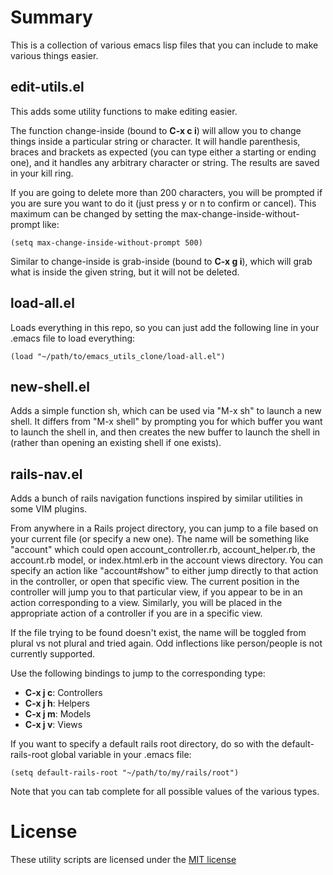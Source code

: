 # Summary

This is a collection of various emacs lisp files that you can include
to make various things easier.

## edit-utils.el

This adds some utility functions to make editing easier.

The function change-inside (bound to **C-x c i**) will allow you to
change things inside a particular string or character.  It will handle
parenthesis, braces and brackets as expected (you can type either a
starting or ending one), and it handles any arbitrary character or
string.  The results are saved in your kill ring.

If you are going to delete more than 200 characters, you will be
prompted if you are sure you want to do it (just press y or n to
confirm or cancel).  This maximum can be changed by setting the
max-change-inside-without-prompt like:

    (setq max-change-inside-without-prompt 500)

Similar to change-inside is grab-inside (bound to **C-x g i**), which
will grab what is inside the given string, but it will not be deleted.

## load-all.el

Loads everything in this repo, so you can just add the following line
in your .emacs file to load everything:

    (load "~/path/to/emacs_utils_clone/load-all.el")

## new-shell.el

Adds a simple function sh, which can be used via "M-x sh" to launch a
new shell.  It differs from "M-x shell" by prompting you for which
buffer you want to launch the shell in, and then creates the new
buffer to launch the shell in (rather than opening an existing shell
if one exists).

## rails-nav.el

Adds a bunch of rails navigation functions inspired by similar
utilities in some VIM plugins.

From anywhere in a Rails project directory, you can jump to a file
based on your current file (or specify a new one).  The name will be
something like "account" which could open account_controller.rb,
account_helper.rb, the account.rb model, or index.html.erb in the
account views directory.  You can specify an action like
"account#show" to either jump directly to that action in the
controller, or open that specific view.  The current position in the
controller will jump you to that particular view, if you appear to be
in an action corresponding to a view.  Similarly, you will be placed
in the appropriate action of a controller if you are in a specific
view.

If the file trying to be found doesn't exist, the name will be toggled
from plural vs not plural and tried again.  Odd inflections like
person/people is not currently supported.

Use the following bindings to jump to the corresponding type:

* **C-x j c**: Controllers
* **C-x j h**: Helpers
* **C-x j m**: Models
* **C-x j v**: Views

If you want to specify a default rails root directory, do so with the
default-rails-root global variable in your .emacs file:

    (setq default-rails-root "~/path/to/my/rails/root")

Note that you can tab complete for all possible values of the various
types.

# License

These utility scripts are licensed under the [MIT license](http://github.com/on-site/emacs_utils/blob/master/MIT-LICENSE.txt)

